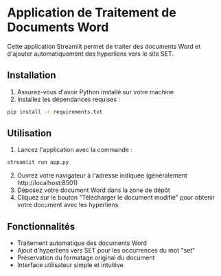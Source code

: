 # Application de Traitement de Documents Word

Cette application Streamlit permet de traiter des documents Word et d'ajouter automatiquement des hyperliens vers le site SET.

## Installation

1. Assurez-vous d'avoir Python installé sur votre machine
2. Installez les dépendances requises :
```bash
pip install -r requirements.txt
```

## Utilisation

1. Lancez l'application avec la commande :
```bash
streamlit run app.py
```

2. Ouvrez votre navigateur à l'adresse indiquée (généralement http://localhost:8501)
3. Déposez votre document Word dans la zone de dépôt
4. Cliquez sur le bouton "Télécharger le document modifié" pour obtenir votre document avec les hyperliens

## Fonctionnalités

- Traitement automatique des documents Word
- Ajout d'hyperliens vers SET pour les occurrences du mot "set"
- Préservation du formatage original du document
- Interface utilisateur simple et intuitive 
